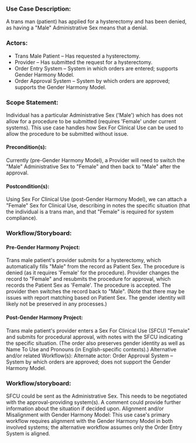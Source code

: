 <!-- Updates based on Jira tickets 
Date             Jira ticket        Updated by                   Comment



-->

### Use Case Description:
A trans man (patient) has applied for a hysterectomy and has been denied, as having a "Male" Administrative Sex means that a denial.

### Actors:
- Trans Male Patient – Has requested a hysterectomy.
- Provider – Has submitted the request for a hysterectomy.
- Order Entry System – System in which orders are entered; supports Gender Harmony Model.
- Order Approval System – System by which orders are approved; supports the Gender Harmony Model.

### Scope Statement:
Individual has a particular Administrative Sex ('Male') which has does not allow for a procedure to be submitted (requires 'Female' under current systems). This use case handles how Sex For Clinical Use can be used to allow the procedure to be submitted without issue.

#### Precondition(s):
Currently (pre-Gender Harmony Model), a Provider will need to switch the "Male" Administrative Sex to "Female" and then back to "Male" after the approval.

#### Postcondition(s):
Using Sex For Clinical Use (post-Gender Harmony Model), we can attach a "Female" Sex for Clinical Use, describing in notes the specific situation (that the individual is a trans man, and that "Female" is required for system compliance).

### Workflow/Storyboard:
#### Pre-Gender Harmony Project:
Trans male patient's provider submits for a hysterectomy, which automatically fills "Male" from the record as Patient Sex.
The procedure is denied (as it requires 'Female' for the procedure).
Provider changes the record to "Female" and resubmits the procedure for approval, which records the Patient Sex as 'Female'. The procedure is accepted.
The provider then switches the record back to "Male".
(Note that there may be issues with report matching based on Patient Sex. The gender identity will likely not be preserved in any processes.)

#### Post-Gender Harmony Project:
Trans male patient's provider enters a Sex For Clinical Use (SFCU) "Female" and submits for procedural approval, with notes with the SFCU indicating the specific situation.
(The order also preserves gender identity as well as Name To Use and Pronouns (in English-specific contexts).)
Alternative and/or related Workflow(s):
Alternate actor:
Order Approval System – System by which orders are approved; does not support the Gender Harmony Model.

### Workflow/storyboard:
SFCU could be sent as the Administrative Sex. This needs to be negotiated with the approval-providing system(s). A comment could provide further information about the situation if decided upon.
Alignment and/or Misalignment with Gender Harmony Model:
This use case's primary workflow requires alignment with the Gender Harmony Model in both involved systems; the alternative workflow assumes only the Order Entry System is aligned.
